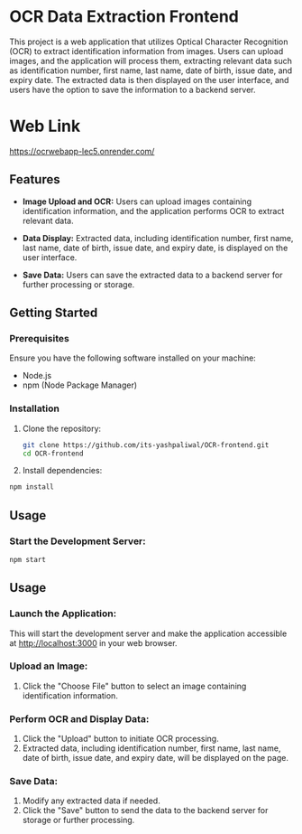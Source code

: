 



# OCR Data Extraction Frontend

This project is a web application that utilizes Optical Character Recognition (OCR) to extract identification information from images. Users can upload images, and the application will process them, extracting relevant data such as identification number, first name, last name, date of birth, issue date, and expiry date. The extracted data is then displayed on the user interface, and users have the option to save the information to a backend server.
# Web Link
https://ocrwebapp-lec5.onrender.com/

## Features

- **Image Upload and OCR:** Users can upload images containing identification information, and the application performs OCR to extract relevant data.

- **Data Display:** Extracted data, including identification number, first name, last name, date of birth, issue date, and expiry date, is displayed on the user interface.

- **Save Data:** Users can save the extracted data to a backend server for further processing or storage.

## Getting Started

### Prerequisites

Ensure you have the following software installed on your machine:

- Node.js
- npm (Node Package Manager)

### Installation

1. Clone the repository:

   ```bash
   git clone https://github.com/its-yashpaliwal/OCR-frontend.git
   cd OCR-frontend
2. Install dependencies:
  ```bash
  npm install
```

## Usage

### Start the Development Server:

```bash
npm start
```

## Usage

### Launch the Application:

This will start the development server and make the application accessible at [http://localhost:3000](http://localhost:3000) in your web browser.

### Upload an Image:

1. Click the "Choose File" button to select an image containing identification information.

### Perform OCR and Display Data:

1. Click the "Upload" button to initiate OCR processing.
2. Extracted data, including identification number, first name, last name, date of birth, issue date, and expiry date, will be displayed on the page.

### Save Data:

1. Modify any extracted data if needed.
2. Click the "Save" button to send the data to the backend server for storage or further processing.




